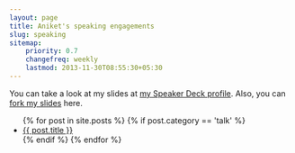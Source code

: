 ```yaml
---
layout: page
title: Aniket's speaking engagements
slug: speaking
sitemap:
    priority: 0.7
    changefreq: weekly
    lastmod: 2013-11-30T08:55:30+05:30
---
```


You can take a look at my slides at <a href="https://speakerdeck.com/aniketpant">my Speaker Deck profile</a>. Also, you can <a href="https://github.com/aniketpant/presentations">fork my slides</a> here.

<ul class="list--talks">
{% for post in site.posts %}
	{% if post.category == 'talk' %}
	<li>
		<a href="{{ post.url }}">{{ post.title }}</a>
	</li>
	{% endif %}
{% endfor %}
</ul>